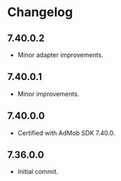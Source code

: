 # Changelog

## 7.40.0.2
* Minor adapter improvements.

## 7.40.0.1
* Minor improvements.

## 7.40.0.0
* Certified with AdMob SDK 7.40.0.

## 7.36.0.0
* Initial commit.
